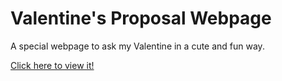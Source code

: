 # Valentine's Proposal Webpage

A special webpage to ask my Valentine in a cute and fun way. 

[Click here to view it!](YOUR_GITHUB_PAGES_LINK)


